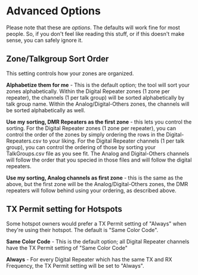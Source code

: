 # Advanced Options

Please note that these are <i>options</i>.  The defaults will work fine for most people.  So, if you don't feel like reading this stuff, or if this doesn't make sense, you can safely ignore it.

## Zone/Talkgroup Sort Order
This setting controls how your zones are organized. 

**Alphabetize them for me** - This is the default option; the tool will sort your zones alphabetically.  Within the Digital Repeater zones (1 zone per repeater), the channels (1 per talk group) will be sorted alphabetically by talk group name.  Within the Analog/Digital-Others zones, the channels will be sorted alphabetically as well.

**Use my sorting, DMR Repeaters as the first zone** - this lets you control the sorting.  For the Digital Repeater zones (1 zone per repeater), you can control the order of the zones by simply ordering the rows in the Digital-Repeaters.csv to your liking.  For the Digital Repeater channels (1 per talk group), you can control the ordering of those by sorting your TalkGroups.csv file as you see fit.  The Analog and Digital-Others channels will follow the order that you specied in those files and will follow the digital repeaters.

**Use my sorting, Analog channels as first zone** - this is the same as the above, but the first zone will be the Analog/Digital-Others zones, the DMR repeaters will follow behind using your ordering, as described above.

## TX Permit setting for Hotspots
Some hotspot owners would prefer a TX Permit setting of "Always" when they're using their hotspot.  The default is "Same Color Code".

**Same Color Code** - This is the default option; all Digital Repeater channels have the TX Permit setting of "Same Color Code"

**Always** - For every Digital Repeater which has the same TX and RX Frequency, the TX Permit setting will be set to "Always".
